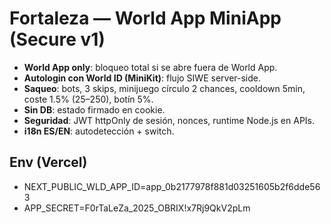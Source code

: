 
# Fortaleza — World App MiniApp (Secure v1)

- **World App only**: bloqueo total si se abre fuera de World App.
- **Autologin con World ID (MiniKit)**: flujo SIWE server-side.
- **Saqueo**: bots, 3 skips, minijuego círculo 2 chances, cooldown 5min, coste 1.5% (25–250), botín 5%.
- **Sin DB**: estado firmado en cookie.
- **Seguridad**: JWT httpOnly de sesión, nonces, runtime Node.js en APIs.
- **i18n ES/EN**: autodetección + switch.

## Env (Vercel)
- NEXT_PUBLIC_WLD_APP_ID=app_0b2177978f881d03251605b2f6dde563
- APP_SECRET=F0rTaLeZa_2025_OBRIX!x7Rj9QkV2pLm
